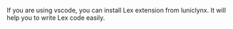 If you are using vscode, you can install Lex extension from luniclynx. It will help you to write Lex code easily.